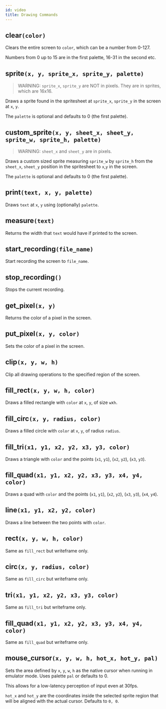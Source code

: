 ```yaml
---
id: video
title: Drawing Commands
---
```


## clear`(color)`

Clears the entire screen to `color`, which can be a number from 0-127.

Numbers from 0 up to 15 are in the first palette, 16-31 in the second etc.

## sprite`(x, y, sprite_x, sprite_y, palette)`

> WARNING: `sprite_x`, `sprite_y` are NOT in pixels. They are in sprites, which
> are 16x16.

Draws a sprite found in the spritesheet at `sprite_x`, `sprite_y` in the screen
at `x`, `y`.

The `palette` is optional and defaults to 0 (the first palette).

## custom_sprite`(x, y, sheet_x, sheet_y, sprite_w, sprite_h, palette)`

> WARNING: `sheet_x` and `sheet_y` are in pixels.

Draws a custom sized sprite measuring `sprite_w` by `sprite_h` from the
`sheet_x`, `sheet_y` position in the spritesheet to `x`,`y` in the screen.

The `palette` is optional and defaults to 0 (the first palette).

## print`(text, x, y, palette)`

Draws `text` at `x`, `y` using (optionally) `palette`.

## measure`(text)`

Returns the width that `text` would have if printed to the screen.

## start_recording`(file_name)`

Start recording the screen to `file_name`.

## stop_recording`()`

Stops the current recording.

## get_pixel`(x, y)`

Returns the color of a pixel in the screen.

## put_pixel`(x, y, color)`

Sets the color of a pixel in the screen.

## clip`(x, y, w, h)`

Clip all drawing operations to the specified region of the screen.

## fill_rect`(x, y, w, h, color)`

Draws a filled rectangle with `color` at `x`, `y`, of size `w`x`h`.

## fill_circ`(x, y, radius, color)`

Draws a filled circle with `color` at `x`, `y`, of radius `radius`.

## fill_tri`(x1, y1, x2, y2, x3, y3, color)`

Draws a triangle with `color` and the points (`x1`, `y1`), (`x2`, `y2`), (`x3`, `y3`).

## fill_quad`(x1, y1, x2, y2, x3, y3, x4, y4, color)`

Draws a quad with `color` and the points (`x1`, `y1`), (`x2`, `y2`), (`x3`,
`y3`), (`x4`, `y4`).

## line`(x1, y1, x2, y2, color)`

Draws a line between the two points with `color`.

## rect`(x, y, w, h, color)`

Same as `fill_rect` but writeframe only.

## circ`(x, y, radius, color)`

Same as `fill_circ` but writeframe only.

## tri`(x1, y1, x2, y2, x3, y3, color)`

Same as `fill_tri` but writeframe only.

## fill_quad`(x1, y1, x2, y2, x3, y3, x4, y4, color)`

Same as `fill_quad` but writeframe only.

## mouse_cursor`(x, y, w, h, hot_x, hot_y, pal)`

Sets the area defined by `x`, `y`, `w`, `h` as the native cursor when running in
emulator mode. Uses palette `pal` or defaults to 0.

This allows for a low-latency perception of input even at 30fps.

`hot_x` and `hot_y` are the coordinates inside the selected sprite region that
will be aligned with the actual cursor. Defaults to `0, 0`.
